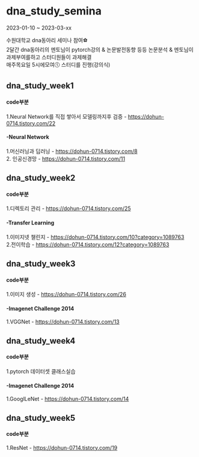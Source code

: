 # dna_study_semina
2023-01-10 ~ 2023-03-xx

수원대학교 dna동아리 세미나 참여⚽  
2달간 dna동아리의 멘토님이 pytorch강의 & 논문발전동향 등등 논문분석 & 멘토님이 과제부여를하고 스터디원들이 과제해결   
매주목요일 5시에모여🕔 스터디를 진행(강의식)

## dna_study_week1  
#### code부분  
1.Neural Network를 직접 쌓아서 모델링까지후 검증 - https://dohun-0714.tistory.com/22  
#### -Neural Network  
1.머신러닝과 딥러닝 - https://dohun-0714.tistory.com/8  
2. 인공신경망 - https://dohun-0714.tistory.com/11  

## dna_study_week2  
#### code부분  
1.디렉토리 관리 - https://dohun-0714.tistory.com/25  
#### -Transfer Learning  
1.이미지넷 챌린지 - https://dohun-0714.tistory.com/10?category=1089763  
2.전이학습 - https://dohun-0714.tistory.com/12?category=1089763  

## dna_study_week3  
#### code부분  
1.이미지 생성 - https://dohun-0714.tistory.com/26  
#### -Imagenet Challenge 2014  
1.VGGNet - https://dohun-0714.tistory.com/13  

## dna_study_week4  
#### code부분  
1.pytorch 데이터셋 클래스실습
#### -Imagenet Challenge 2014  
1.GooglLeNet - https://dohun-0714.tistory.com/14  

## dna_study_week5  
#### code부분  
1.ResNet - https://dohun-0714.tistory.com/19  
